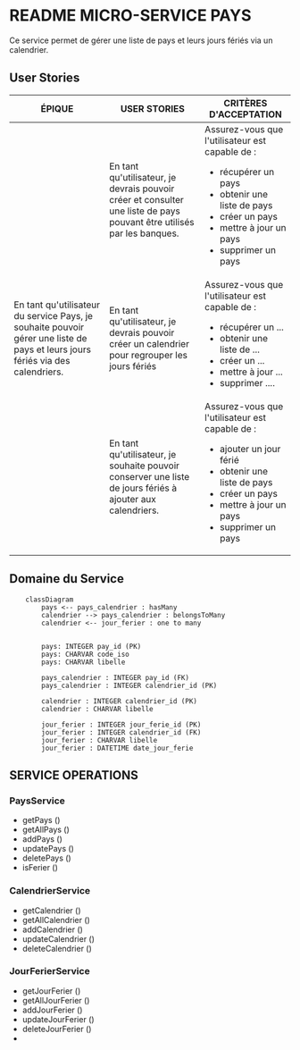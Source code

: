 # README MICRO-SERVICE PAYS

Ce service permet de gérer une liste de pays et leurs jours fériés via un calendrier.

## User Stories

<table>
    <thead>
        <tr>
            <th>ÉPIQUE</th>
            <th>USER STORIES</th>
            <th>CRITÈRES D'ACCEPTATION</th>
        </tr>
    </thead>
     <tbody>
        <tr>
            <td rowspan=4>En tant qu'utilisateur du service Pays, je souhaite pouvoir gérer une liste de pays et leurs jours fériés via des calendriers.</td>
            <td>En tant qu'utilisateur, je devrais pouvoir créer et consulter une liste de pays pouvant être utilisés par les banques.</td>
            <td>
                Assurez-vous que l'utilisateur est capable de :
                <ul>
                    <li> récupérer un pays </li>
                    <li> obtenir une liste de pays </li>
                    <li> créer un pays</li>
                    <li> mettre à jour un pays</li>
                    <li> supprimer un pays</li>
                </ul>
            </td>
        </tr>
        <tr>
            <td>En tant qu'utilisateur, je devrais pouvoir créer un calendrier pour regrouper les jours fériés</td>
            <td>
                Assurez-vous que l'utilisateur est capable de :
                <ul>
                    <li> récupérer un ... </li>
                    <li> obtenir une liste de ... </li>
                    <li> créer un ...</li>
                    <li> mettre à jour ...</li>
                    <li> supprimer ....</li>
                </ul>
            </td>
        </tr>
        <tr>
            <td>En tant qu'utilisateur, je souhaite pouvoir conserver une liste de jours fériés à ajouter aux calendriers.</td>
            <td>
                Assurez-vous que l'utilisateur est capable de :
                <ul>
                    <li> ajouter un jour férié </li>
                    <li> obtenir une liste de pays</li>
                    <li> créer un pays</li>
                    <li> mettre à jour un pays</li>
                    <li> supprimer un pays</li>
                </ul>
            </td>
        </tr>
    </tbody>
</table>

## Domaine du Service

```mermaid
    classDiagram
        pays <-- pays_calendrier : hasMany
        calendrier --> pays_calendrier : belongsToMany
        calendrier <-- jour_ferier : one to many
  

        pays: INTEGER pay_id (PK)
        pays: CHARVAR code_iso 
        pays: CHARVAR libelle

        pays_calendrier : INTEGER pay_id (FK)
        pays_calendrier : INTEGER calendrier_id (PK)

        calendrier : INTEGER calendrier_id (PK)
        calendrier : CHARVAR libelle 

        jour_ferier : INTEGER jour_ferie_id (PK)
        jour_ferier : INTEGER calendrier_id (FK)
        jour_ferier : CHARVAR libelle 
        jour_ferier : DATETIME date_jour_ferie 
```

## SERVICE OPERATIONS

### PaysService

- getPays ()
- getAllPays ()
- addPays ()
- updatePays ()
- deletePays ()
- isFerier ()

### CalendrierService

- getCalendrier ()
- getAllCalendrier ()
- addCalendrier ()
- updateCalendrier ()
- deleteCalendrier ()

### JourFerierService

- getJourFerier ()
- getAllJourFerier ()
- addJourFerier ()
- updateJourFerier ()
- deleteJourFerier ()
- 

